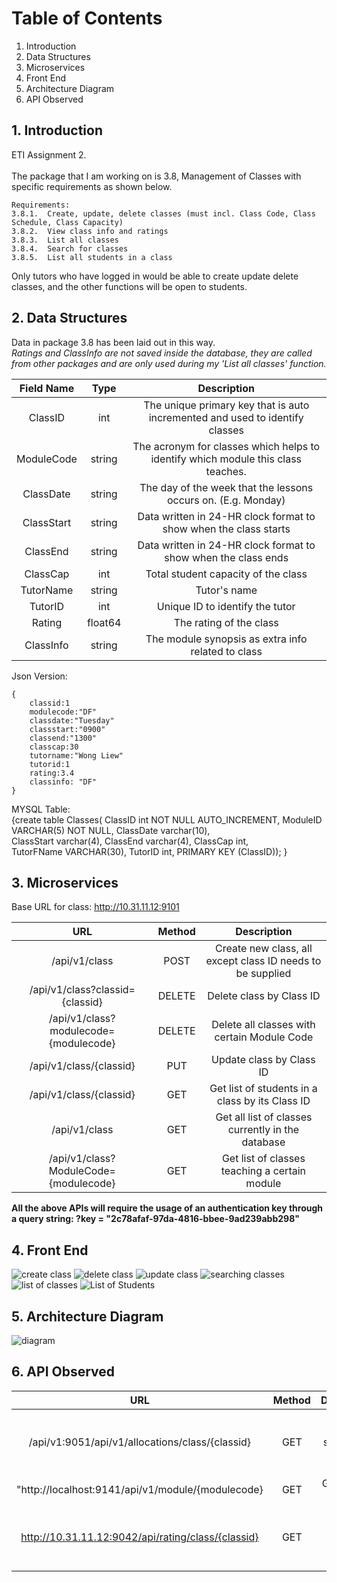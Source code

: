 # Table of Contents
1. Introduction
2. Data Structures
3. Microservices
4. Front End
5. Architecture Diagram
6. API Observed


## 1. Introduction
ETI Assignment 2. <br></br>
The package that I am working on is 3.8, Management of Classes with specific requirements as shown below.
```
Requirements:
3.8.1.	Create, update, delete classes (must incl. Class Code, Class Schedule, Class Capacity)
3.8.2.	View class info and ratings
3.8.3.	List all classes
3.8.4.	Search for classes
3.8.5.	List all students in a class
```
Only tutors who have logged in would be able to create update delete classes, and the other functions will be open to students.

## 2. Data Structures
Data in package 3.8 has been laid out in this way.</br> *Ratings and ClassInfo are not saved inside the database, they are called from other packages and are only used during my 'List all classes' function.*

| Field Name | Type  | Description  |
| :--------: | :---: | :----------: |
| ClassID | int | The unique primary key that is auto incremented and used to identify classes |
| ModuleCode | string | The acronym for classes which helps to identify which module this class teaches. |
| ClassDate | string | The day of the week that the lessons occurs on. (E.g. Monday) |
| ClassStart | string | Data written in 24-HR clock format to show when the class starts |
| ClassEnd | string | Data written in 24-HR clock format to show when the class ends |
| ClassCap | int | Total student capacity of the class |
| TutorName | string | Tutor's name |
| TutorID | int | Unique ID to identify the tutor |
| Rating | float64 | The rating of the class |
| ClassInfo | string | The module synopsis as extra info related to class |

Json Version:
```
{
	classid:1
	modulecode:"DF"
	classdate:"Tuesday"
	classstart:"0900"
	classend:"1300"
	classcap:30
	tutorname:"Wong Liew"
	tutorid:1
	rating:3.4
	classinfo: "DF"
}
```
MYSQL Table:</br>
{create table Classes(
	ClassID int NOT NULL AUTO_INCREMENT, 
	ModuleID VARCHAR(5) NOT NULL,
	ClassDate varchar(10),  
	ClassStart  varchar(4), 
	ClassEnd varchar(4),
    ClassCap int,  
	TutorFName VARCHAR(30),
    TutorID int,
    PRIMARY KEY (ClassID));
}
## 3. Microservices 
Base URL for class: http://10.31.11.12:9101

| URL | Method  | Description  |
| :--------: | :---: | :----------: |
| /api/v1/class | POST | Create new class, all except class ID needs to be supplied |
| /api/v1/class?classid={classid} | DELETE | Delete class by Class ID |
| /api/v1/class?modulecode={modulecode} | DELETE | Delete all classes with certain Module Code |
| /api/v1/class/{classid} | PUT | Update class by Class ID |
| /api/v1/class/{classid} | GET | Get list of students in a class by its Class ID |
| /api/v1/class | GET | Get all list of classes currently in the database |
| /api/v1/class?ModuleCode={modulecode} | GET | Get list of classes teaching a certain module |

**All the above APIs will require the usage of an authentication key through a query string: ?key = "2c78afaf-97da-4816-bbee-9ad239abb298"**

## 4. Front End

![create class](https://user-images.githubusercontent.com/60087854/152891452-74cc4bd1-b84e-40b5-b92a-9539a5dec4c0.png)
![delete class](https://user-images.githubusercontent.com/60087854/152891470-a2b59d34-19cb-4390-b607-a2e5d44709b5.png)
![update class](https://user-images.githubusercontent.com/60087854/152895345-85f3f6d4-6c93-4e0c-b41c-3be60b1065ee.png)
![searching classes](https://user-images.githubusercontent.com/60087854/152895371-39effcf3-239d-4e35-9707-2218f9274706.png)
![list of classes](https://user-images.githubusercontent.com/60087854/152895397-b6bc1ba0-31d6-4106-8570-3f4d3e1176ea.png)
![List of Students](https://user-images.githubusercontent.com/60087854/152891438-d5eba434-c044-4e5b-92b4-3279e729dbaa.png)

## 5. Architecture Diagram
![diagram](https://user-images.githubusercontent.com/60087854/152892550-046c6331-1c45-4ac4-8b22-047ee2a2bec7.png)


## 6. API Observed

| URL | Method  | Description  |
| :--------: | :---: | :----------: |
| /api/v1:9051/api/v1/allocations/class/{classid} | GET | Getting a list of students in a certain class |
| "http://localhost:9141/api/v1/module/{modulecode} | GET | Get module synopsis |
| http://10.31.11.12:9042/api/rating/class/{classid} | GET | Get all list of ratings for a certain class |
